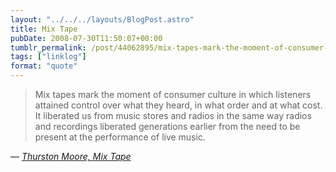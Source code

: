 ```yaml
---
layout: "../../../layouts/BlogPost.astro"
title: Mix Tape
pubDate: 2008-07-30T11:50:07+00:00
tumblr_permalink: /post/44062895/mix-tapes-mark-the-moment-of-consumer-culture-in
tags: ["linklog"]
format: "quote"
---
```


> Mix tapes mark the moment of consumer culture in which listeners attained control over what they heard, in what order and at what cost. It liberated us from music stores and radios in the same way radios and recordings liberated generations earlier from the need to be present at the performance of live music.

— <cite>[Thurston Moore, _Mix Tape_](https://www.goodreads.com/book/show/250102.Mix_Tape)</cite>
